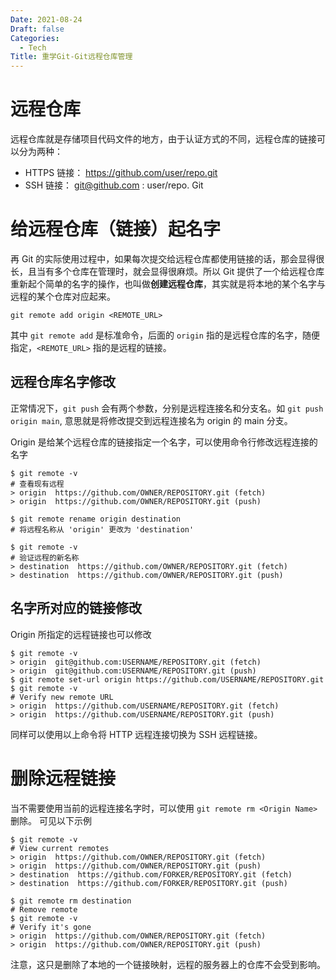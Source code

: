 ```yaml
---
Date: 2021-08-24
Draft: false
Categories:
  - Tech
Title: 重学Git-Git远程仓库管理
---
```


# 远程仓库
远程仓库就是存储项目代码文件的地方，由于认证方式的不同，远程仓库的链接可以分为两种：
+ HTTPS 链接： https://github.com/user/repo.git
+ SSH 链接： git@github.com : user/repo. Git

# 给远程仓库（链接）起名字
再 Git 的实际使用过程中，如果每次提交给远程仓库都使用链接的话，那会显得很长，且当有多个仓库在管理时，就会显得很麻烦。所以 Git 提供了一个给远程仓库重新起个简单的名字的操作，也叫做**创建远程仓库**，其实就是将本地的某个名字与远程的某个仓库对应起来。
```
git remote add origin <REMOTE_URL>
```
其中 `git remote add` 是标准命令，后面的 `origin` 指的是远程仓库的名字，随便指定，`<REMOTE_URL>` 指的是远程的链接。

## 远程仓库名字修改
正常情况下，`git push` 会有两个参数，分别是远程连接名和分支名。如 `git push origin main`, 意思就是将修改提交到远程连接名为 origin 的 main 分支。

Origin 是给某个远程仓库的链接指定一个名字，可以使用命令行修改远程连接的名字
```
$ git remote -v
# 查看现有远程
> origin  https://github.com/OWNER/REPOSITORY.git (fetch)
> origin  https://github.com/OWNER/REPOSITORY.git (push)

$ git remote rename origin destination
# 将远程名称从 'origin' 更改为 'destination'

$ git remote -v
# 验证远程的新名称
> destination  https://github.com/OWNER/REPOSITORY.git (fetch)
> destination  https://github.com/OWNER/REPOSITORY.git (push)
```

## 名字所对应的链接修改
Origin 所指定的远程链接也可以修改
```
$ git remote -v
> origin  git@github.com:USERNAME/REPOSITORY.git (fetch)
> origin  git@github.com:USERNAME/REPOSITORY.git (push)
$ git remote set-url origin https://github.com/USERNAME/REPOSITORY.git
$ git remote -v
# Verify new remote URL
> origin  https://github.com/USERNAME/REPOSITORY.git (fetch)
> origin  https://github.com/USERNAME/REPOSITORY.git (push)
```
同样可以使用以上命令将 HTTP 远程连接切换为 SSH 远程链接。

# 删除远程链接
当不需要使用当前的远程连接名字时，可以使用 `git remote rm <Origin Name>` 删除。
可见以下示例
```
$ git remote -v
# View current remotes
> origin  https://github.com/OWNER/REPOSITORY.git (fetch)
> origin  https://github.com/OWNER/REPOSITORY.git (push)
> destination  https://github.com/FORKER/REPOSITORY.git (fetch)
> destination  https://github.com/FORKER/REPOSITORY.git (push)

$ git remote rm destination
# Remove remote
$ git remote -v
# Verify it's gone
> origin  https://github.com/OWNER/REPOSITORY.git (fetch)
> origin  https://github.com/OWNER/REPOSITORY.git (push)
```
注意，这只是删除了本地的一个链接映射，远程的服务器上的仓库不会受到影响。